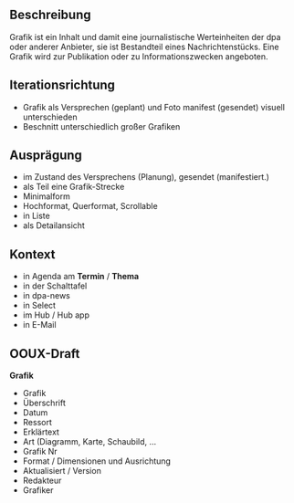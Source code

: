 ## Beschreibung
Grafik  ist ein Inhalt und damit eine journalistische Werteinheiten der dpa oder anderer Anbieter, sie ist Bestandteil eines Nachrichtenstücks. Eine Grafik wird zur Publikation oder zu Informationszwecken angeboten. 


## Iterationsrichtung
* Grafik als Versprechen (geplant) und Foto manifest (gesendet) visuell unterschieden
* Beschnitt unterschiedlich großer Grafiken


## Ausprägung
*  im Zustand des Versprechens (Planung), gesendet (manifestiert.)
* als Teil eine Grafik-Strecke
* Minimalform
* Hochformat, Querformat, Scrollable
* in Liste 
* als Detailansicht


## Kontext
* in Agenda am **Termin** / **Thema**
* in der Schalttafel
* in dpa-news
* in Select
* im Hub / Hub app
* in E-Mail


## OOUX-Draft
**Grafik**
* Grafik
* Überschrift
* Datum
* Ressort
* Erklärtext
* Art  (Diagramm, Karte, Schaubild, …
* Grafik Nr
* Format / Dimensionen und Ausrichtung
* Aktualisiert / Version
* Redakteur
* Grafiker


